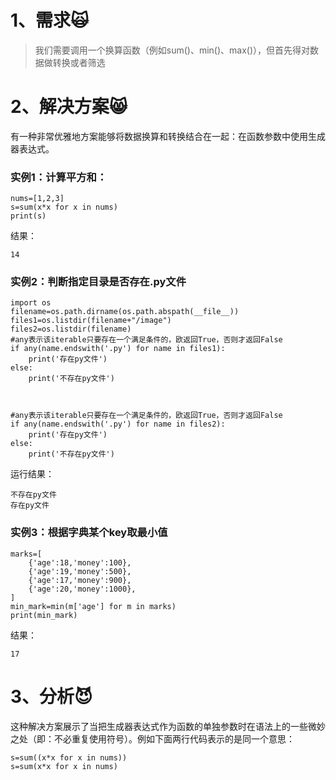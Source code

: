 # 1、需求🙀

> 我们需要调用一个换算函数（例如sum\(\)、min\(\)、max\(\)），但首先得对数据做转换或者筛选

# 2、解决方案😸

有一种非常优雅地方案能够将数据换算和转换结合在一起：在函数参数中使用生成器表达式。

### 实例1：计算平方和：

```
nums=[1,2,3]
s=sum(x*x for x in nums)
print(s)
```

结果：

```
14
```

### 实例2：判断指定目录是否存在.py文件

```
import os
filename=os.path.dirname(os.path.abspath(__file__))
files1=os.listdir(filename+"/image")
files2=os.listdir(filename)
#any表示该iterable只要存在一个满足条件的，欧返回True，否则才返回False
if any(name.endswith('.py') for name in files1):
    print('存在py文件')
else:
    print('不存在py文件')



#any表示该iterable只要存在一个满足条件的，欧返回True，否则才返回False
if any(name.endswith('.py') for name in files2):
    print('存在py文件')
else:
    print('不存在py文件')
```

运行结果：

```
不存在py文件
存在py文件
```

### 实例3：根据字典某个key取最小值

```
marks=[
    {'age':18,'money':100},
    {'age':19,'money':500},
    {'age':17,'money':900},
    {'age':20,'money':1000},
]
min_mark=min(m['age'] for m in marks)
print(min_mark)
```

结果：

```
17
```

# 3、分析😈

这种解决方案展示了当把生成器表达式作为函数的单独参数时在语法上的一些微妙之处（即：不必重复使用符号）。例如下面两行代码表示的是同一个意思：

```
s=sum((x*x for x in nums))
s=sum(x*x for x in nums)
```




